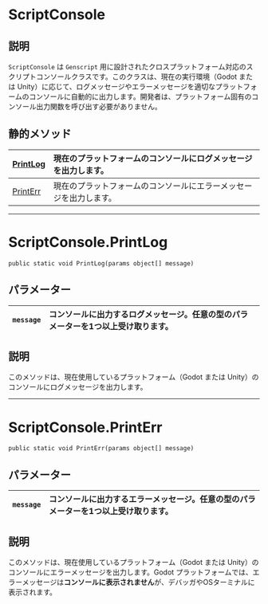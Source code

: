 # ScriptConsole

## 説明

`ScriptConsole` は `Genscript` 用に設計されたクロスプラットフォーム対応のスクリプトコンソールクラスです。このクラスは、現在の実行環境（Godot または Unity）に応じて、ログメッセージやエラーメッセージを適切なプラットフォームのコンソールに自動的に出力します。開発者は、プラットフォーム固有のコンソール出力関数を呼び出す必要がありません。

## 静的メソッド

|[PrintLog](#scriptconsoleprintlog)|現在のプラットフォームのコンソールにログメッセージを出力します。|
|:---|:---|
|[PrintErr](#scriptconsoleprinterr)|現在のプラットフォームのコンソールにエラーメッセージを出力します。|
---

# ScriptConsole.PrintLog

`public static void PrintLog(params object[] message)`

## パラメーター

|`message`|コンソールに出力するログメッセージ。任意の型のパラメーターを1つ以上受け取ります。|
|:---|:---|

## 説明

このメソッドは、現在使用しているプラットフォーム（Godot または Unity）のコンソールにログメッセージを出力します。

---

# ScriptConsole.PrintErr

`public static void PrintErr(params object[] message)`

## パラメーター

|`message`|コンソールに出力するエラーメッセージ。任意の型のパラメーターを1つ以上受け取ります。|
|:---|:---|

## 説明

このメソッドは、現在使用しているプラットフォーム（Godot または Unity）のコンソールにエラーメッセージを出力します。Godot プラットフォームでは、エラーメッセージは**コンソールに表示されません**が、デバッガやOSターミナルに表示されます。
